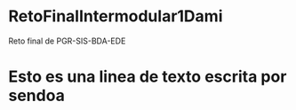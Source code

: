 # RetoFinalIntermodular1Dami
Reto final de PGR-SIS-BDA-EDE
# Esto es una linea de texto escrita por sendoa
